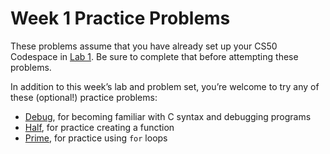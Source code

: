 # Week 1 Practice Problems


These problems assume that you have already set up your CS50 Codespace in [Lab 1](../../labs/1/). Be sure to complete that before attempting these problems.


In addition to this week’s lab and problem set, you’re welcome to try any of these (optional!) practice problems:


* [Debug](debug/), for becoming familiar with C syntax and debugging programs
* [Half](half/), for practice creating a function
* [Prime](prime/), for practice using `for` loops







